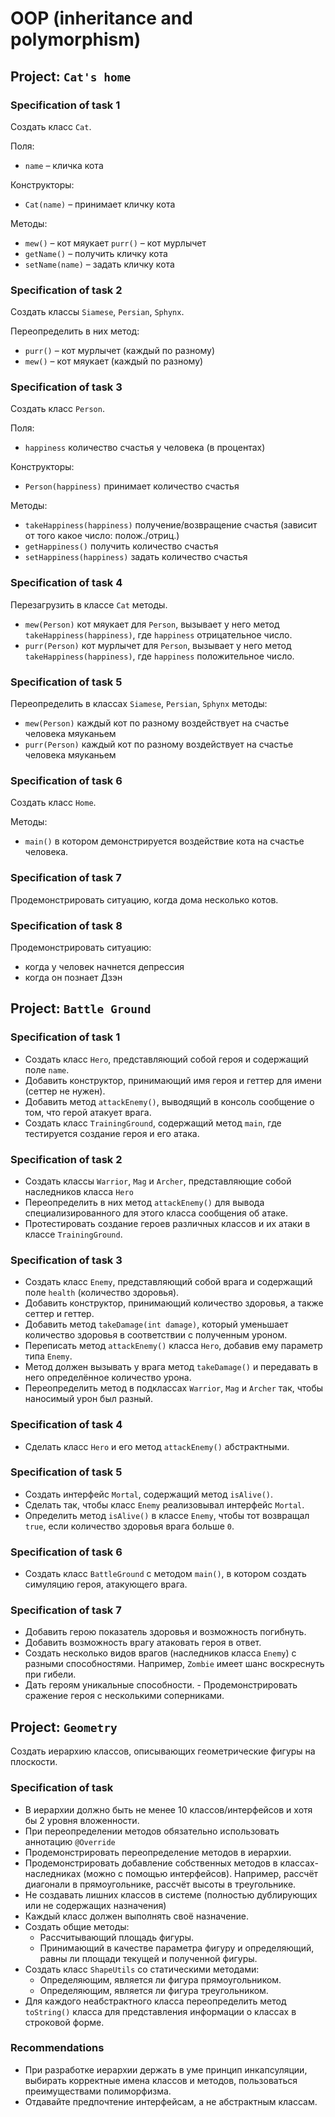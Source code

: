 # OOP (inheritance and polymorphism)


## Project: `Cat's home`
### Specification of task 1
Создать класс `Cat`.

Поля:
- `name` – кличка кота

Конструкторы:
- `Cat(name)` – принимает кличку кота

Методы:
- `mew()` – кот мяукает
 `purr()` – кот мурлычет
- `getName()` – получить кличку кота
- `setName(name)` – задать кличку кота


### Specification of task 2 
Создать классы `Siamese`, `Persian`, `Sphynx`.

Переопределить в них метод:
- `purr()` – кот мурлычет (каждый по разному)
- `mew()` – кот мяукает (каждый по разному)


### Specification of task 3 
Создать класс `Person`.

Поля:
- `happiness` количество счастья у человека (в процентах)

Конструкторы:
- `Person(happiness)` принимает количество счастья

Методы:
- `takeHappiness(happiness)` получение/возвращение счастья (зависит от того какое число: полож./отриц.)
- `getHappiness()` получить количество счастья
- `setHappiness(happiness)` задать количество счастья


### Specification of task 4
Перезагрузить в классе `Cat` методы.
- `mew(Person)` кот мяукает для `Person`, вызывает у него метод `takeHappiness(happiness)`, где `happiness` 
отрицательное число.
- `purr(Person)` кот мурлычет для `Person`, вызывает у него метод `takeHappiness(happiness)`, где `happiness` 
положительное число.


### Specification of task 5
Переопределить в классах `Siamese`, `Persian`, `Sphynx` методы:
- `mew(Person)` каждый кот по разному воздействует на счастье человека мяуканьем
- `purr(Person)` каждый кот по разному воздействует на счастье человека мяуканьем


### Specification of task 6
Создать класс `Home`.

Методы:
- `main()` в котором демонстрируется воздействие кота на счастье человека.


### Specification of task 7
Продемонстрировать ситуацию, когда дома несколько котов.


### Specification of task 8
Продемонстрировать ситуацию:
- когда у человек начнется депрессия
- когда он познает Дзэн


## Project: `Battle Ground`
### Specification of task 1
- Создать класс `Hero`, представляющий собой героя и содержащий поле `name`.
- Добавить конструктор, принимающий имя героя и геттер для имени (сеттер не нужен).
- Добавить метод `attackEnemy()`, выводящий в консоль сообщение о том, что герой атакует врага.
- Создать класс `TrainingGround`, содержащий метод `main`, где тестируется создание героя и его атака.


### Specification of task 2
- Создать классы `Warrior`, `Mag` и `Archer`, представляющие собой наследников класса `Hero`
- Переопределить в них метод `attackEnemy()` для вывода специализированного для этого класса сообщения об атаке.
- Протестировать создание героев различных классов и их атаки в классе `TrainingGround`.


### Specification of task 3
- Создать класс `Enemy`, представляющий собой врага и содержащий поле `health` (количество здоровья).
- Добавить конструктор, принимающий количество здоровья, а также сеттер и геттер.
- Добавить метод `takeDamage(int damage)`, который уменьшает количество здоровья в соответствии с полученным уроном.
- Переписать метод `attackEnemy()` класса `Hero`, добавив ему параметр типа `Enemy`.
- Метод должен вызывать у врага метод `takeDamage()` и передавать в него определённое количество урона.
- Переопределить метод в подклассах `Warrior`, `Mag` и `Archer` так, чтобы наносимый урон был разный.


### Specification of task 4
- Сделать класс `Hero` и его метод `attackEnemy()` абстрактными.


### Specification of task 5
- Создать интерфейс `Mortal`, содержащий метод `isAlive()`.
- Сделать так, чтобы класс `Enemy` реализовывал интерфейс `Mortal`. 
- Определить метод `isAlive()` в классе `Enemy`, чтобы тот возвращал `true`, если количество здоровья врага больше `0`.


### Specification of task 6
- Создать класс `BattleGround` с методом `main()`, в котором создать симуляцию героя, атакующего врага.


### Specification of task 7
- Добавить герою показатель здоровья и возможность погибнуть.
- Добавить возможность врагу атаковать героя в ответ.
- Создать несколько видов врагов (наследников класса `Enemy`) с разными способностями. Например, `Zombie` имеет шанс
воскреснуть при гибели.
- Дать героям уникальные способности.
- Продемонстрировать сражение героя с несколькими соперниками.


## Project: `Geometry`
Создать иерархию классов, описывающих геометрические фигуры на плоскости.

### Specification of task
- В иерархии должно быть не менее 10 классов/интерфейсов и хотя бы 2 уровня вложенности.
- При переопределении методов обязательно использовать аннотацию `@Override`
- Продемонстрировать переопределение методов в иерархии.
- Продемонстрировать добавление собственных методов в классах-наследниках (можно с помощью интерфейсов). Например,
рассчёт диагонали в прямоугольнике, рассчёт высоты в треугольнике.
- Не создавать лишних классов в системе (полностью дублирующих или не содержащих назначения)
- Каждый класс должен выполнять своё назначение.
- Создать общие методы:
    - Рассчитывающий площадь фигуры.
    - Принимающий в качестве параметра фигуру и определяющий, равны ли площади текущей и полученной фигуры.
- Создать класс `ShapeUtils` со статическими методами:
    - Определяющим, является ли фигура прямоугольником.
    - Определяющим, является ли фигура треугольником.
- Для каждого неабстрактного класса переопределить метод `toString()` класса для представления информации о классах в
строковой форме.


### Recommendations
- При разработке иерархии держать в уме принцип инкапсуляции, выбирать корректные имена классов и методов,
пользоваться преимуществами полиморфизма.
- Отдавайте предпочтение интерфейсам, а не абстрактным классам.
